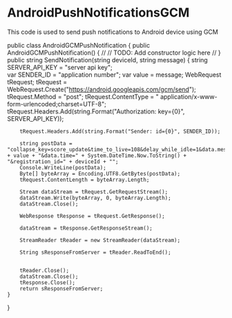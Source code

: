 # AndroidPushNotificationsGCM
This code is used to send push notifications to Android device using GCM









public class AndroidGCMPushNotification
{
    public AndroidGCMPushNotification()
    {
        //
        // TODO: Add constructor logic here
        //
    }
    public string SendNotification(string deviceId, string message)
    {
        string SERVER_API_KEY = "server api key";        
        var SENDER_ID = "application number";
        var value = message;
        WebRequest tRequest;
        tRequest = WebRequest.Create("https://android.googleapis.com/gcm/send");
        tRequest.Method = "post";
        tRequest.ContentType = " application/x-www-form-urlencoded;charset=UTF-8";
        tRequest.Headers.Add(string.Format("Authorization: key={0}", SERVER_API_KEY));

        tRequest.Headers.Add(string.Format("Sender: id={0}", SENDER_ID));

        string postData = "collapse_key=score_update&time_to_live=108&delay_while_idle=1&data.message=" + value + "&data.time=" + System.DateTime.Now.ToString() + "&registration_id=" + deviceId + "";
        Console.WriteLine(postData);
        Byte[] byteArray = Encoding.UTF8.GetBytes(postData);
        tRequest.ContentLength = byteArray.Length;

        Stream dataStream = tRequest.GetRequestStream();
        dataStream.Write(byteArray, 0, byteArray.Length);
        dataStream.Close();

        WebResponse tResponse = tRequest.GetResponse();

        dataStream = tResponse.GetResponseStream();

        StreamReader tReader = new StreamReader(dataStream);

        String sResponseFromServer = tReader.ReadToEnd();


        tReader.Close();
        dataStream.Close();
        tResponse.Close();
        return sResponseFromServer;
    }
}
